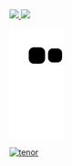 <div>
<a href="https://github.com/pedroreis500">
<img height="180em" src="https://github-readme-stats.vercel.app/api/top-langs/?username=pedroreis500&layout=compact&langs_count=7&theme=dracula"/>
<img height="180em" src="https://github-readme-stats.vercel.app/api?username=pedroreis500&show_icons=true&theme=dracula&include_all_commits=true&count_private=true"/>
</div>

 ![Snake animation](https://github.com/pedroreis500/pedroreis500/blob/output/github-contribution-grid-snake.svg)

![tenor](https://user-images.githubusercontent.com/80926962/165200997-886e1f18-b7df-46d7-b498-9522785f8fd5.gif)

